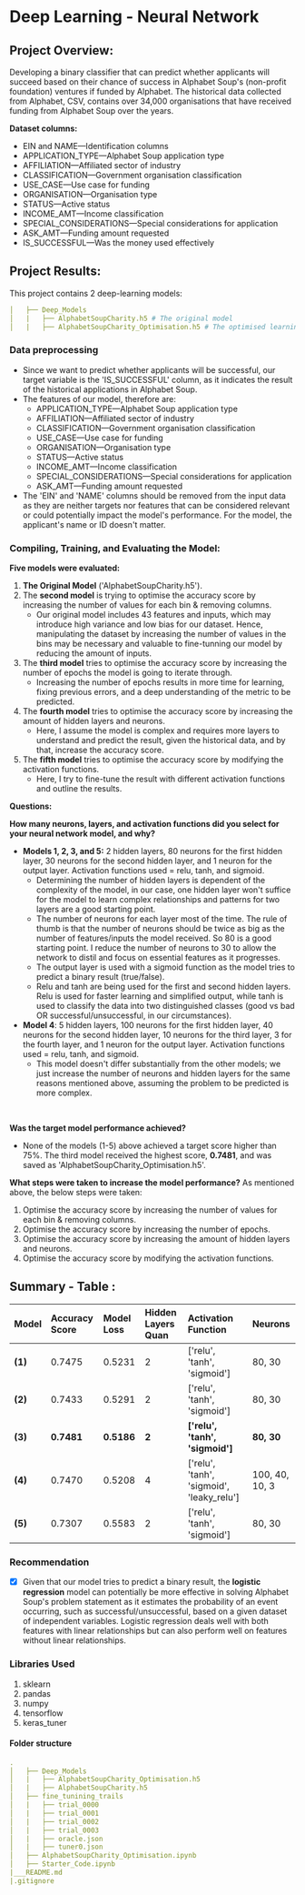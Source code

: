 # Deep Learning - Neural Network
## Project Overview:
Developing a binary classifier that can predict whether applicants will succeed based on their chance of success in Alphabet Soup's (non-profit foundation) ventures if funded by Alphabet. The historical data collected from Alphabet, CSV, contains over 34,000 organisations that have received funding from Alphabet Soup over the years.
<br>

**Dataset columns:**
* EIN and NAME—Identification columns
* APPLICATION_TYPE—Alphabet Soup application type
* AFFILIATION—Affiliated sector of industry
* CLASSIFICATION—Government organisation classification
* USE_CASE—Use case for funding
* ORGANISATION—Organisation type
* STATUS—Active status
* INCOME_AMT—Income classification
* SPECIAL_CONSIDERATIONS—Special considerations for application
* ASK_AMT—Funding amount requested
* IS_SUCCESSFUL—Was the money used effectively


## Project Results:
This project contains 2 deep-learning models:
``` yml
│   ├── Deep_Models
│   |   ├── AlphabetSoupCharity.h5 # The original model
│   |   ├── AlphabetSoupCharity_Optimisation.h5 # The optimised learning model
```
### Data preprocessing
- Since we want to predict whether applicants will be successful, our target variable is the 'IS_SUCCESSFUL' column, as it indicates the result of the historical applications in Alphabet Soup. 
- The features of our model, therefore are: 
    * APPLICATION_TYPE—Alphabet Soup application type
    * AFFILIATION—Affiliated sector of industry
    * CLASSIFICATION—Government organisation classification
    * USE_CASE—Use case for funding
    * ORGANISATION—Organisation type
    * STATUS—Active status
    * INCOME_AMT—Income classification
    * SPECIAL_CONSIDERATIONS—Special considerations for application
    * ASK_AMT—Funding amount requested
- The 'EIN' and 'NAME' columns should be removed from the input data as they are neither targets nor features that can be considered relevant or could potentially impact the model's performance. For the model, the applicant's name or ID doesn't matter.

### Compiling, Training, and Evaluating the Model: 
**Five models were evaluated:**
1. **The Original Model** ('AlphabetSoupCharity.h5').
2. The **second model** is trying to optimise the accuracy score by increasing the number of values for each bin & removing columns.
    * Our original model includes 43 features and inputs, which may introduce high variance and low bias for our dataset. Hence, manipulating the dataset by increasing the number of values in the bins may be necessary and valuable to fine-tunning our model by reducing the amount of inputs. 
3. The **third model** tries to optimise the accuracy score by increasing the number of epochs the model is going to iterate through. 
    * Increasing the number of epochs results in more time for learning, fixing previous errors, and a deep understanding of the metric to be predicted.
4. The **fourth model** tries to optimise the accuracy score by increasing the amount of hidden layers and neurons. 
    * Here, I assume the model is complex and requires more layers to understand and predict the result, given the historical data, and by that, increase the accuracy score. 
5. The **fifth model** tries to optimise the accuracy score by modifying the activation functions. 
    * Here, I try to fine-tune the result with different activation functions and outline the results.

**Questions:** 
<br>

**How many neurons, layers, and activation functions did you select for your neural network model, and why?**
<br>

* **Models 1, 2, 3, and 5:** 2 hidden layers, 80 neurons for the first hidden layer, 30 neurons for the second hidden layer, and 1 neuron for the output layer. Activation functions used = relu, tanh, and sigmoid. 
    * Determining the number of hidden layers is dependent of the complexity of the model, in our case, one hidden layer won't suffice for the model to learn complex relationships and patterns for two layers are a good starting point.
    * The number of neurons for each layer most of the time. The rule of thumb is that the number of neurons should be twice as big as the number of features/inputs the model received. So 80 is a good starting point. I reduce the number of neurons to 30 to allow the network to distil and focus on essential features as it progresses.
    * The output layer is used with a sigmoid function as the model tries to predict a binary result (true/false). 
    * Relu and tanh are being used for the first and second hidden layers. Relu is used for faster learning and simplified output, while tanh is used to classify the data into two distinguished classes (good vs bad OR successful/unsuccessful, in our circumstances). 
* **Model 4**: 5 hidden layers, 100 neurons for the first hidden layer, 40 neurons for the second hidden layer, 10 neurons for the third layer, 3 for the fourth layer, and 1 neuron for the output layer. Activation functions used = relu, tanh, and sigmoid.
    * This model doesn't differ substantially from the other models; we just increase the number of neurons and hidden layers for the same reasons mentioned above, assuming the problem to be predicted is more complex. 
<br>

**Was the target model performance achieved?** 
- None of the models (1-5) above achieved a target score higher than 75%. The third model received the highest score, **0.7481**, and was saved as 'AlphabetSoupCharity_Optimisation.h5'. 

**What steps were taken to increase the model performance?**
As mentioned above, the below steps were taken: 
1. Optimise the accuracy score by increasing the number of values for each bin & removing columns.
2. Optimise the accuracy score by increasing the number of epochs.
3. Optimise the accuracy score by increasing the amount of hidden layers and neurons.
4. Optimise the accuracy score by modifying the activation functions.

## Summary - Table :
| **Model**| **Accuracy Score**|**Model Loss**|**Hidden Layers Quan**|**Activation Function**|**Neurons**|
|:-|:-|:-|:-|:-|:-|
|**(1)**|0.7475|0.5231|2|['relu', 'tanh', 'sigmoid']|80, 30|
|**(2)**|0.7433|0.5291|2|['relu', 'tanh', 'sigmoid']|80, 30|
|**(3)**|**0.7481**|**0.5186**|**2**|**['relu', 'tanh', 'sigmoid']**|**80, 30**|
|**(4)**|0.7470|0.5208|4|['relu', 'tanh', 'sigmoid', 'leaky_relu']|100, 40, 10, 3|
|**(5)**|0.7307|0.5583|2|['relu', 'tanh', 'sigmoid']|80, 30|

### Recommendation
- [x] Given that our model tries to predict a binary result, the **logistic regression** model can potentially be more effective in solving Alphabet Soup's problem statement as it estimates the probability of an event occurring, such as successful/unsuccessful, based on a given dataset of independent variables. Logistic regression deals well with both features with linear relationships but can also perform well on features without linear relationships.

### Libraries Used
1. sklearn
2. pandas
3. numpy
4. tensorflow 
5. keras_tuner

#### Folder structure
``` yml
.
│   ├── Deep_Models 
│   |   ├── AlphabetSoupCharity_Optimisation.h5  
│   |   ├── AlphabetSoupCharity.h5   
│   ├── fine_tunining_trails
│   |   ├── trial_0000  
│   |   ├── trial_0001
│   |   ├── trial_0002  
│   |   ├── trial_0003
│   |   ├── oracle.json  
│   |   ├── tuner0.json 
│   ├── AlphabetSoupCharity_Optimisation.ipynb 
│   ├── Starter_Code.ipynb
|___README.md    
|.gitignore          
``` 